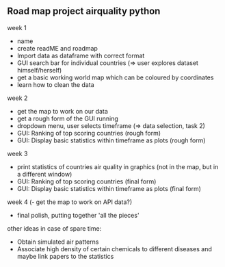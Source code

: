 ## Road map project airquality python

week 1
- name 
- create readME and roadmap
- Import data as dataframe with correct format
- GUI search bar for individual countries (=> user explores dataset himself/herself)
- get a basic working world map which can be coloured by coordinates 
- learn how to clean the data

week 2
- get the map to work on our data
- get a rough form of the GUI running
- dropdown menu, user selects timeframe (=> data selection, task 2)
- GUI: Ranking of top scoring countries (rough form)
- GUI: Display basic statistics within timeframe as plots (rough form)

week 3
- print statistics of countries air quality in graphics (not in the map, but in a different window)
- GUI: Ranking of top scoring countries (final form)
- GUI: Display basic statistics within timeframe as plots (final form)

week 4
(- get the map to work on API data?)
- final polish, putting together 'all the pieces'


other ideas in case of spare time:
- Obtain simulated air patterns
- Associate high density of certain chemicals to different diseases and maybe link papers to the statistics



